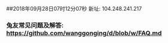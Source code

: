 ##2018年09月28日07时12分07秒 新址: 104.248.241.217
### 兔友常见问题及解答: https://github.com/wanggonging/d/blob/w/FAQ.md
